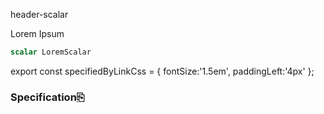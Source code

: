 header-scalar

Lorem Ipsum

```graphql
scalar LoremScalar
```



export const specifiedByLinkCss = { fontSize:'1.5em', paddingLeft:'4px' };

### Specification<a className="link" style={{specifiedByLinkCss}} target="_blank" href="https://lorem.ipsum" title="Specified by https://lorem.ipsum">⎘</a>


      



